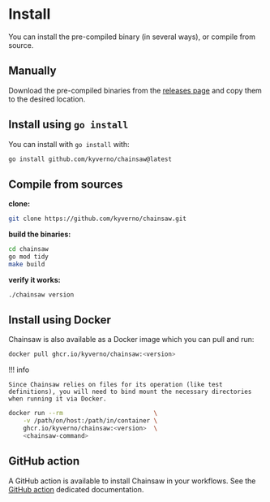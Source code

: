 # Install

You can install the pre-compiled binary (in several ways), or compile from source.

## Manually

Download the pre-compiled binaries from the [releases page](https://github.com/kyverno/chainsaw/releases) and copy them to the desired location.

## Install using `go install`

You can install with `go install` with:

```bash
go install github.com/kyverno/chainsaw@latest
```

## Compile from sources

**clone:**

```bash
git clone https://github.com/kyverno/chainsaw.git
```
**build the binaries:**

```bash
cd chainsaw
go mod tidy
make build
```

**verify it works:**

```bash
./chainsaw version
```

## Install using Docker

Chainsaw is also available as a Docker image which you can pull and run:

```bash
docker pull ghcr.io/kyverno/chainsaw:<version>
```

!!! info

    Since Chainsaw relies on files for its operation (like test definitions), you will need to bind mount the necessary directories when running it via Docker.

```bash
docker run --rm                         \
    -v /path/on/host:/path/in/container \
    ghcr.io/kyverno/chainsaw:<version>  \
    <chainsaw-command>
```

## GitHub action

A GitHub action is available to install Chainsaw in your workflows.
See the [GitHub action](./gh-action.md) dedicated documentation.